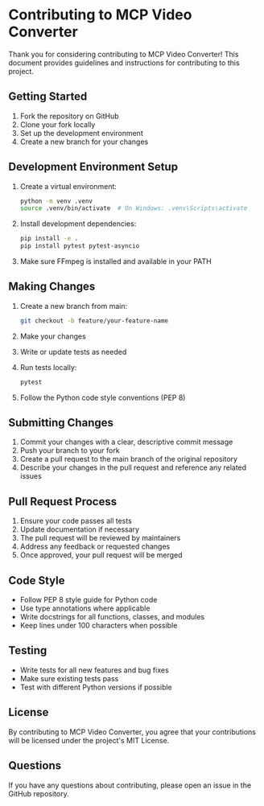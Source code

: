 # Contributing to MCP Video Converter

Thank you for considering contributing to MCP Video Converter! This document provides guidelines and instructions for contributing to this project.

## Getting Started

1. Fork the repository on GitHub
2. Clone your fork locally
3. Set up the development environment
4. Create a new branch for your changes

## Development Environment Setup

1. Create a virtual environment:
   ```bash
   python -m venv .venv
   source .venv/bin/activate  # On Windows: .venv\Scripts\activate
   ```

2. Install development dependencies:
   ```bash
   pip install -e .
   pip install pytest pytest-asyncio
   ```

3. Make sure FFmpeg is installed and available in your PATH

## Making Changes

1. Create a new branch from main:
   ```bash
   git checkout -b feature/your-feature-name
   ```

2. Make your changes
3. Write or update tests as needed
4. Run tests locally:
   ```bash
   pytest
   ```

5. Follow the Python code style conventions (PEP 8)

## Submitting Changes

1. Commit your changes with a clear, descriptive commit message
2. Push your branch to your fork
3. Create a pull request to the main branch of the original repository
4. Describe your changes in the pull request and reference any related issues

## Pull Request Process

1. Ensure your code passes all tests
2. Update documentation if necessary
3. The pull request will be reviewed by maintainers
4. Address any feedback or requested changes
5. Once approved, your pull request will be merged

## Code Style

- Follow PEP 8 style guide for Python code
- Use type annotations where applicable
- Write docstrings for all functions, classes, and modules
- Keep lines under 100 characters when possible

## Testing

- Write tests for all new features and bug fixes
- Make sure existing tests pass
- Test with different Python versions if possible

## License

By contributing to MCP Video Converter, you agree that your contributions will be licensed under the project's MIT License.

## Questions

If you have any questions about contributing, please open an issue in the GitHub repository.